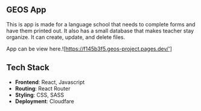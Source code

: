 ## GEOS App

This is app is made for a language school that needs to complete forms and have them printed out.  It also has a small database that makes teacher stay organize.  It can create, update, and delete files.  

App can be view here.![https://f145b3f5.geos-project.pages.dev/']

## Tech Stack
-  **Frontend**: React, Javascript
-  **Routing**: React Router
- **Styling**: CSS, SASS
- **Deployment**: Cloudfare